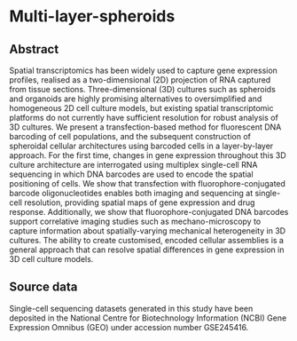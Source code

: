 # Multi-layer-spheroids

## Abstract
Spatial transcriptomics has been widely used to capture gene expression profiles, realised as a two-dimensional (2D) projection of RNA captured from tissue sections. Three-dimensional (3D) cultures such as spheroids and organoids are highly promising alternatives to oversimplified and homogeneous 2D cell culture models, but existing spatial transcriptomic platforms do not currently have sufficient resolution for robust analysis of 3D cultures. We present a transfection-based method for fluorescent DNA barcoding of cell populations, and the subsequent construction of spheroidal cellular architectures using barcoded cells in a layer-by-layer approach. For the first time, changes in gene expression throughout this 3D culture architecture are interrogated using multiplex single-cell RNA sequencing in which DNA barcodes are used to encode the spatial positioning of cells. We show that transfection with fluorophore-conjugated barcode oligonucleotides enables both imaging and sequencing at single-cell resolution, providing spatial maps of gene expression and drug response. Additionally, we show that fluorophore-conjugated DNA barcodes support correlative imaging studies such as mechano-microscopy to capture information about spatially-varying mechanical heterogeneity in 3D cultures. The ability to create customised, encoded cellular assemblies is a general approach that can resolve spatial differences in gene expression in 3D cell culture models.

## Source data
Single-cell sequencing datasets generated in this study have been deposited in the National Centre for Biotechnology Information (NCBI) Gene Expression Omnibus (GEO) under accession number GSE245416.
